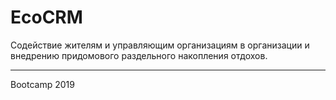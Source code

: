 # EcoCRM

Содействие жителям и управляющим организациям в организации и внедрению придомового раздельного накопления отдохов.

___________________________
Bootcamp 2019
